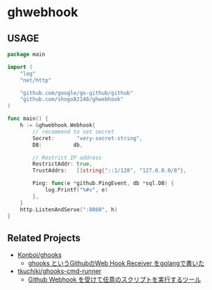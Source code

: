 # ghwebhook

## USAGE

```go
package main

import (
	"log"
	"net/http"

	"github.com/google/go-github/github"
	"github.com/shogo82148/ghwebhook"
)

func main() {
	h := &ghwebhook.Webhook{
		// recommend to set secret
		Secret:       "very-secret-string",
		DB:          db,

		// Restrict IP address
		RestrictAddr: true,
		TrustAddrs:   []string{"::1/128", "127.0.0.0/8"},

		Ping: func(e *github.PingEvent, db *sql.DB) {
			log.Printf("%#v", e)
		},
	}
	http.ListenAndServe(":8080", h)
}
```

## Related Projects

- [Konboi/ghooks](https://github.com/Konboi/ghooks)
  - [ghooks というGithubのWeb Hook Receiver をgolangで書いた](http://konboi.hatenablog.com/entry/2014/11/11/100000)
- [tkuchiki/ghooks-cmd-runner](https://github.com/tkuchiki/ghooks-cmd-runner)
  - [Github Webhook を受けて任意のスクリプトを実行するツール](http://tkuchiki.hatenablog.com/entry/2016/05/13/112151)

